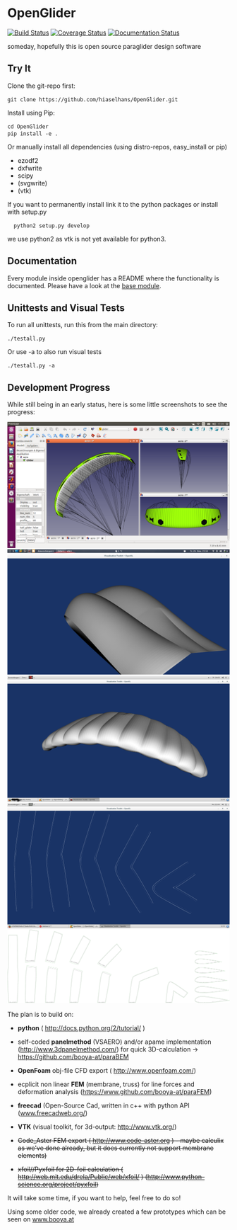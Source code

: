 OpenGlider
==========

[![Build Status](https://travis-ci.org/booya-at/OpenGlider.svg?branch=develop)](https://travis-ci.org/booya-at/OpenGlider)
[![Coverage Status](https://img.shields.io/coveralls/hiaselhans/OpenGlider.svg)](https://coveralls.io/r/hiaselhans/OpenGlider)
[![Documentation Status](https://readthedocs.org/projects/openglider/badge/?version=latest)](https://readthedocs.org/projects/openglider/?badge=latest)

someday, hopefully this is open source paraglider design software



Try It
------

Clone the git-repo first:
  ```
  git clone https://github.com/hiaselhans/OpenGlider.git
  ```

Install using Pip:
  ```
  cd OpenGlider
  pip install -e .
  ```

Or manually install all dependencies (using distro-repos, easy_install or pip)
* ezodf2
* dxfwrite
* scipy
* (svgwrite)
* (vtk)

If you want to permanently install link it to the python packages or install with setup.py

```
  python2 setup.py develop
```

we use python2 as vtk is not yet available for python3.

Documentation
-------------
Every module inside openglider has a README where the functionality is documented. Please have a look at the [base module](./openglider/README.md).

Unittests and Visual Tests
--------------------------

To run all unittests, run this from the main directory:
  ```
  ./testall.py
  ```

Or use -a to also run visual tests
```
./testall.py -a
```


Development Progress
--------------------

While still being in an early status, here is some little screenshots to see the progress:


![screenshot gui](docs/freecad_gui.png)
![screenshot testcell with miniribs](docs/screen.png)
![screenshot demokite with central minirib](docs/screen2.png)
![screenshot demokite plots](docs/screen3.png)
![plots](docs/plots.svg)

The plan is to build on:

* **python** ( http://docs.python.org/2/tutorial/ )

* self-coded **panelmethod** (VSAERO) and/or apame implementation (http://www.3dpanelmethod.com/) for quick 3D-calculation
    -> https://github.com/booya-at/paraBEM

* **OpenFoam** obj-file CFD export ( http://www.openfoam.com/)

* ecplicit non linear **FEM** (membrane, truss) for line forces and deformation analysis (https://www.github.com/booya-at/paraFEM)

* **freecad** (Open-Source Cad, written in c++ with python API (www.freecadweb.org/)

* **VTK** (visual toolkit, for 3d-output: http://www.vtk.org/)

* ~~Code_Aster FEM export ( http://www.code-aster.org ) - maybe calculix as we've done already, but it does currently not support membrane elements)~~

* ~~xfoil//Pyxfoil for 2D-foil calculation ( http://web.mit.edu/drela/Public/web/xfoil/ ) (http://www.python-science.org/project/pyxfoil)~~

It will take some time, if you want to help, feel free to do so!

Using some older code, we already created a few prototypes which can be seen on www.booya.at
